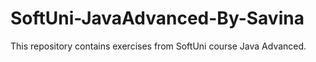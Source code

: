 # SoftUni-JavaAdvanced-By-Savina
This repository contains exercises from SoftUni course Java Advanced.

